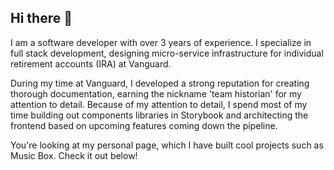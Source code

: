 ## Hi there 👋

I am a software developer with over 3 years of experience. I specialize in full stack development, designing micro-service infrastructure for individual retirement accounts (IRA) at Vanguard.

During my time at Vanguard, I developed a strong reputation for creating thorough documentation, earning the nickname 'team historian' for my attention to detail. Because of my attention to detail, I spend most of my time building out components libraries in Storybook and architecting the frontend based on upcoming features coming down the pipeline.

You're looking at my personal page, which I have built cool projects such as Music Box. Check it out below!
